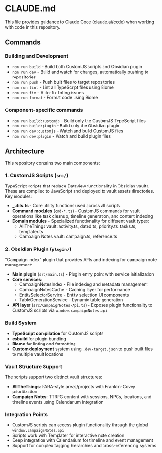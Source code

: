 # CLAUDE.md

This file provides guidance to Claude Code (claude.ai/code) when working with code in this repository.

## Commands

### Building and Development

- `npm run build` - Build both CustomJS scripts and Obsidian plugin
- `npm run dev` - Build and watch for changes, automatically pushing to repositories
- `npm run push` - Push built files to target repositories
- `npm run lint` - Lint all TypeScript files using Biome
- `npm run fix` - Auto-fix linting issues
- `npm run format` - Format code using Biome

### Component-specific commands

- `npm run build:customjs` - Build only the CustomJS TypeScript files
- `npm run build:plugin` - Build only the Obsidian plugin
- `npm run dev:customjs` - Watch and build CustomJS files
- `npm run dev:plugin` - Watch and build plugin files

## Architecture

This repository contains two main components:

### 1. CustomJS Scripts (`src/`)

TypeScript scripts that replace Dataview functionality in Obsidian vaults. These are compiled to JavaScript and deployed to vault assets directories. Key modules:

- **_utils.ts** - Core utility functions used across all scripts
- **Command modules** (`cmd-*.ts`) - CustomJS commands for vault operations like task cleanup, timeline generation, and content indexing
- **Domain modules** - Specialized functionality for different vault types:
    - AllTheThings vault: activity.ts, dated.ts, priority.ts, tasks.ts, templater.ts
    - Campaign Notes vault: campaign.ts, reference.ts

### 2. Obsidian Plugin (`plugin/`)

"Campaign Index" plugin that provides APIs and indexing for campaign note management:

- **Main plugin** (`src/main.ts`) - Plugin entry point with service initialization
- **Core services**:
    - CampaignNotesIndex - File indexing and metadata management
    - CampaignNotesCache - Caching layer for performance
    - EntitySelectorService - Entity selection UI components
    - TableGenerationService - Dynamic table generation
- **API layer** (`src/CampaignNotes-Api.ts`) - Exposes plugin functionality to CustomJS scripts via `window.campaignNotes.api`

### Build System

- **TypeScript compilation** for CustomJS scripts
- **esbuild** for plugin bundling
- **Biome** for linting and formatting
- **Custom deployment** system using `.dev-target.json` to push built files to multiple vault locations

### Vault Structure Support

The scripts support two distinct vault structures:

- **AllTheThings**: PARA-style areas/projects with Franklin-Covey prioritization
- **Campaign Notes**: TTRPG content with sessions, NPCs, locations, and timeline events using Calendarium integration

### Integration Points

- CustomJS scripts can access plugin functionality through the global `window.campaignNotes.api`
- Scripts work with Templater for interactive note creation
- Deep integration with Calendarium for timeline and event management
- Support for complex tagging hierarchies and cross-referencing systems
